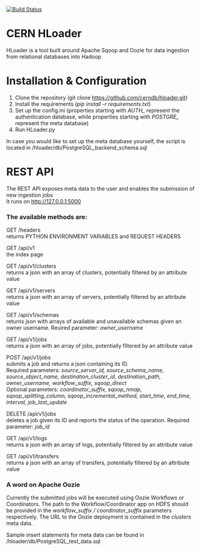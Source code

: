 [![Build Status](https://travis-ci.org/cerndb/hloader.svg?branch=master)](https://travis-ci.org/cerndb/hloader)

# CERN HLoader
HLoader is a tool built around Apache Sqoop and Oozie for data ingestion from relational databases into Hadoop

# Installation & Configuration

1. Clone the repository (git clone https://github.com/cerndb/hloader.git) 
2. Install the requirements (*pip install -r requirements.txt*)
3. Set up the config.ini (properties starting with *AUTH_* represent the authentication database, while properties starting with *POSTGRE_* represent the meta database)
4. Run HLoader.py

In case you would like to set up the meta database yourself, the script is located in /hloader/db/PostgreSQL_backend_schema.sql

# REST API

The REST API exposes meta data to the user and enables the submission of new ingestion jobs <br>
It runs on http://127.0.0.1:5000 <br>

### The available methods are:

GET /headers<br>
returns PYTHON ENVIRONMENT VARIABLES and REQUEST HEADERS

GET /api/v1<br>
the index page

GET /api/v1/clusters<br>
returns a json with an array of clusters, potentially filtered by an attribute value

GET /api/v1/servers<br>
returns a json with an array of servers, potentially filtered by an attribute value

GET /api/v1/schemas<br>
returns json with arrays of available and unavailable schemas given an owner username. Reuired parameter: *owner_username*

GET /api/v1/jobs<br>
returns a json with an array of jobs, potentially filtered by an attribute value

POST /api/v1/jobs<br>
submits a job and returns a json containing its ID. <br>
Required parameters: *source_server_id, source_schema_name, source_object_name, destination_cluster_id, destination_path, owner_username, workflow_suffix, sqoop_direct* <br>
Optional parameters: *coordinator_suffix, sqoop_nmap, sqoop_splitting_column, sqoop_incremental_method, start_time, end_time, interval, job_last_update*

DELETE /api/v1/jobs<br>
deletes a job given its ID and reports the status of the operation. Required parameter: *job_id*

GET /api/v1/logs<br>
returns a json with an array of logs, potentially filtered by an attribute value

GET /api/v1/transfers<br>
returns a json with an array of transfers, potentially filtered by an attribute value

### A word on Apache Oozie

Currently the submitted jobs will be executed using Oozie Workflows or Coordinators. The path to the Workflow/Coordinator app on HDFS should be provided in the *workflow_suffix / coordinator_suffix* parameters respectively. The URL to the Oozie deployment is contained in the *clusters* meta data.

Sample insert statements for meta data can be found in /hloader/db/PostgreSQL_test_data.sql

